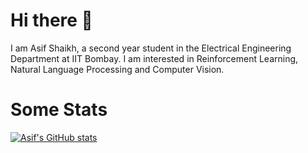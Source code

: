 # Hi there 👋
I am Asif Shaikh, a second year student in the Electrical Engineering Department at IIT Bombay. I am interested in Reinforcement Learning, Natural Language Processing and Computer Vision.

# Some Stats
[![Asif's GitHub stats](https://github-readme-stats.vercel.app/api?username=highoncafffeine&show_icons=true&theme=dracula)](https://github.com/anuraghazra/github-readme-stats)

<!--
[![Top Langs](https://github-readme-stats.vercel.app/api/top-langs/?username=highoncafffeine&layout=compact)](https://github.com/anuraghazra/github-readme-stats)


**ASi-F/ASi-F** is a ✨ _special_ ✨ repository because its `README.md` (this file) appears on your GitHub profile.

Here are some ideas to get you started:

- 🔭 I’m currently working on ...
- 🌱 I’m currently learning ...
- 👯 I’m looking to collaborate on ...
- 🤔 I’m looking for help with ...
- 💬 Ask me about ...
- 📫 How to reach me: ...
- 😄 Pronouns: ...
- ⚡ Fun fact: ...
-->
